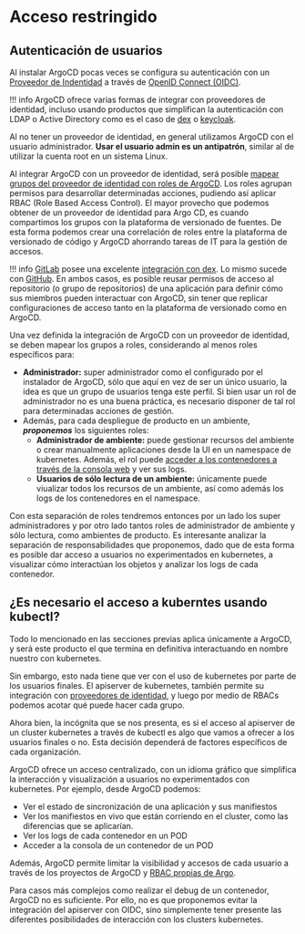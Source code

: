 # Acceso restringido

## Autenticación de usuarios

Al instalar ArgoCD pocas veces se configura su autenticación con un [Proveedor
de Indentidad](https://argo-cd.readthedocs.io/en/stable/operator-manual/user-management/#sso)
a través de [OpenID Connect (OIDC)](https://openid.net/connect/).

!!! info
    ArgoCD ofrece varias formas de integrar con proveedores de identidad, incluso
    usando productos que simplifican la autenticación con LDAP o Active Directory
    como es el caso de [dex](https://dexidp.io/) o [keycloak](https://www.keycloak.org/).

Al no tener un proveedor de identidad, en general utilizamos ArgoCD con el
usuario administrador. **Usar el usuario admin es un antipatrón**, similar
al de utilizar la cuenta root en un sistema Linux.

Al integrar ArgoCD con un proveedor de identidad, será posible [mapear grupos
del proveedor de identidad con roles de ArgoCD](https://argo-cd.readthedocs.io/en/stable/operator-manual/rbac/).
Los roles agrupan permisos para desarrollar determinadas acciones, pudiendo así
aplicar RBAC (Role Based Access Control). El mayor provecho que podemos obtener
de un proveedor de identidad para Argo CD, es cuando compartimos los grupos con 
la plataforma de versionado de fuentes. De esta forma podemos crear una
correlación de roles entre la plataforma de versionado de código y ArgoCD
ahorrando tareas de IT para la gestión de accesos.

!!! info
    [GitLab](https://gitlab.com/) posee una excelente [integración con
    dex](https://dexidp.io/docs/connectors/gitlab/). Lo mismo sucede con
    [GitHub](https://dexidp.io/docs/connectors/github/). En ambos casos, es
    posible reusar permisos de acceso al repositorio (o grupo de repositorios)
    de una aplicación para definir cómo sus miembros pueden interactuar con
    ArgoCD, sin tener que replicar configuraciones de acceso tanto en la
    plataforma de versionado como en ArgoCD.

Una vez definida la integración de ArgoCD con un proveedor de identidad, se
deben mapear los grupos a roles, considerando al menos roles específicos para:

* **Administrador:** super administrador como el configurado por el instalador
  de ArgoCD, sólo que aquí en vez de ser un único usuario, la idea es que un
  grupo de usuarios tenga este perfil. Si bien usar un rol de administrador no
  es una buena práctica, es necesario disponer de tal rol para determinadas
  acciones de gestión.
* Además, para cada despliegue de producto en un ambiente, **_proponemos_** los
  siguientes roles:
    * **Administrador de ambiente:** puede gestionar recursos del ambiente o
      crear manualmente aplicaciones desde la UI en un namespace de kubernetes.
      Además, el rol puede [acceder a los contenedores a través de la consola
      web](https://argo-cd.readthedocs.io/en/stable/operator-manual/web_based_terminal/)
      y ver sus logs.
    * **Usuarios de sólo lectura de un ambiente:** únicamente puede viualizar
      todos los recursos de un ambiente, así como además los logs de los
      contenedores en el namespace.

Con esta separación de roles tendremos entonces por un lado los super
administradores y por otro lado tantos roles de administrador de ambiente y sólo
lectura, como ambientes de producto. Es interesante analizar la separación de
responsabilidades que proponemos, dado que de esta forma es posible dar acceso a
usuarios no experimentados en kubernetes, a visualizar cómo interactúan los
objetos y analizar los logs de cada contenedor.


## ¿Es necesario el acceso a kuberntes usando kubectl?

Todo lo mencionado en las secciones previas aplica únicamente a ArgoCD, y será
este producto el que termina en definitiva interactuando en nombre nuestro
con kubernetes.

Sin embargo, esto nada tiene que ver con el uso de kubernetes por parte de los
usuarios finales. El apiserver de kubernetes, también permite su integración con
[proveedores de identidad](https://github.com/dexidp/dex/issues/787), y luego por
medio de RBACs podemos acotar qué puede hacer cada grupo.

Ahora bien, la incógnita que se nos presenta, es si el acceso al apiserver de un
cluster kubernetes a través de kubectl es algo que vamos a ofrecer a los usuarios
finales o no. Esta decisión dependerá de factores específicos de cada
organización.

ArgoCD ofrece un acceso centralizado, con un idioma gráfico que simplifica
la interacción y visualización a usuarios no experimentados con kubernetes. Por 
ejemplo, desde ArgoCD podemos:

* Ver el estado de sincronización de una aplicación y sus manifiestos
* Ver los manifiestos en vivo que están corriendo en el cluster, como las
  diferencias que se aplicarían.
* Ver los logs de cada contenedor en un POD
* Acceder a la consola de un contenedor de un POD

Además, ArgoCD permite limitar la visibilidad y accesos de cada usuario a través
de los proyectos de ArgoCD y [RBAC propias de Argo](https://argo-cd.readthedocs.io/en/stable/operator-manual/rbac/).

Para casos más complejos como realizar el debug de un contenedor, ArgoCD no
es suficiente. Por ello, no es que proponemos evitar la integración del
apiserver con OIDC, sino simplemente tener presente las diferentes posibilidades
de interacción con los clusters kubernetes.
